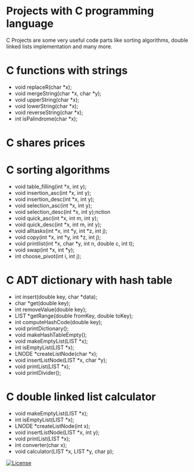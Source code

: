 # Projects with C programming language
C Projects are some very useful code parts like sorting algorithms, double linked lists implementation and many more.
# C functions with strings
- void replaceR(char *x);
- void mergeString(char *x, char *y);
- void upperString(char *x);
- void lowerString(char *x);
- void reverseString(char *x);
- int isPalindrome(char *x);
# C shares prices
# C sorting algorithms
- void table_filling(int *x, int y);
- void insertion_asc(int *x, int y);
- void insertion_desc(int *x, int y);
- void selection_asc(int *x, int y);
- void selection_desc(int *x, int y);nction
- void quick_asc(int *x, int m, int y);
- void quick_desc(int *x, int m, int y);
- void alltasks(int *x, int *y, int *z, int j);
- void copy(int *x, int *y, int *z, int j);
- void printlist(int *x, char *y, int n, double c, int t);
- void swap(int *x, int *y);
- int choose_pivot(int i, int j); 
# C ADT dictionary with hash table
- int insert(double key, char *data);
- char *get(double key);
- int removeValue(double key);
- LIST *getRange(double fromKey, double toKey);
- int computeHashCode(double key);
- void printDictionary();
- void makeHashTableEmpty();
- void makeEmptyList(LIST *x);
- int isEmptyList(LIST *x);
- LNODE *createListNode(char *x);
- void insertListNode(LIST *x, char *y);
- void printList(LIST *x);
- void printDivider();
# C double linked list calculator
- void makeEmptyList(LIST *x);
- int isEmptyList(LIST *x);
- LNODE *createListNode(int x);
- void insertListNode(LIST *x, int y);
- void printList(LIST *x);
- int converter(char x);
- void calculator(LIST *x, LIST *y, char p);

[![License](http://img.shields.io/:license-mit-blue.svg?style=flat-square)](http://badges.mit-license.org)
